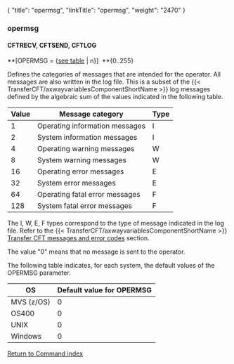 {
    "title": "opermsg",
    "linkTitle": "opermsg",
    "weight": "2470"
}<span id="opermsg"></span>

### opermsg

<span id="opermsg_CFTRECV"></span><span id="opermsg_CFTLOG"></span>

#### CFTRECV, CFTSEND, CFTLOG

**\[OPERMSG = {<u>see table</u> | n}\]
 **{0..255}

Defines the categories of messages that are intended for the operator. All
messages are also written in the log file. This is a subset of the {{< TransferCFT/axwayvariablesComponentShortName  >}} log messages
defined by the algebraic sum of the values indicated in the following
table.


| Value  | Message category  | Type  |
| --- | --- | --- |
| 1  | Operating information messages  | I  |
| 2  | System information messages  | I  |
| 4  | Operating warning messages  | W  |
| 8  | System warning messages  | W  |
| 16  | Operating error messages  | E  |
| 32  | System error messages  | E  |
| 64  | Operating fatal error messages  | F  |
| 128  | System fatal error messages  | F  |


The I, W, E, F types correspond to the type of message indicated in
the log file. Refer to the {{< TransferCFT/axwayvariablesComponentShortName  >}} <a href="../../../../troubleshoot_intro/messages_and_error_codes_start_here" class="MCXref xref">Transfer CFT messages
and error codes</a> section.

The value "0" means that no message is sent to the operator.

The following table indicates, for each system, the default values of
the OPERMSG parameter.


| OS  | Default value for OPERMSG  |
| --- | --- |
| MVS (z/OS) | 0  |
| OS400  | 0  |
| UNIX  | 0 |
| Windows | 0 |


[Return to Command index](../../)
